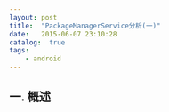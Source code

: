 ```yaml
---
layout: post
title:  "PackageManagerService分析(一)"
date:   2015-06-07 23:10:28
catalog:  true
tags:
    - android
---
```


## 一. 概述
